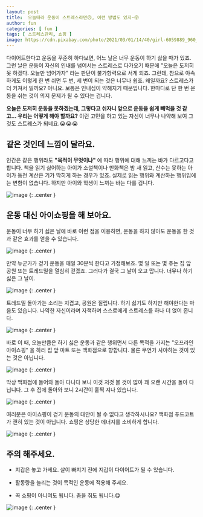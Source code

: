 ```yaml
---
layout: post
title:  오늘따라 운동이 스트레스라면😥, 이런 방법도 있지~😜
author: fun
categories: [ fun ]
tags: [ 스트레스관리, 쇼핑 ]
image: https://cdn.pixabay.com/photo/2021/03/01/14/40/girl-6059889_960_720.jpg
---
```


다이어트한다고 운동을 꾸준히 하다보면, 어느 날은 너무 운동이 하기 싫을 때가 있죠. 그런 날은 운동이 자신의 인내를 넘어서는 스트레스로 다가오기 때문에 "오늘은 도저히 못 하겠다. 오늘만 넘어가자" 라는 판단이 불가항력으로 서게 되죠. 그런데, 참으로 야속하게도 이렇게 한 번 쉬면 두 번, 세 번이 되는 것은 너무나 쉽죠. 왜일까요? 스트레스가 더 커져서 일까요? 아니요. 보통은 인내심이 약해지기 때문입니다. 한마디로 단 한 번 운동을 쉬는 것이 의지 문제가 될 수 있다는 겁니다.

**오늘은 도저히 운동을 못하겠는데, 그렇다고 쉬자니 앞으로 운동을 쉽게 빼먹을 것 같고... 우리는 어떻게 해야 할까요?** 이런 고민을 하고 있는 자신이 너무나 나약해 보여 그것도 스트레스가 되네요.😭😭😭

##  같은 것인데 느낌이 달라요.

인간은 같은 행위라도 **"목적이 무엇이냐"** 에 따라 행위에 대해 느끼는 바가 다르고다고 합니다. 책을 읽기 싫어하는 아이가 소설책이나 만화책은 밤 새 읽고, 산수는 못하는 아이가 동전 계산은 기가 막히게 하는 경우가 있죠. 실제로 읽는 행위와 계산하는 행위임에는 변함이 없습니다. 하지만 아이와 학생이 느끼는 바는 다를 겁니다.

![image](https://media4.giphy.com/media/26hiryORKuaf0CJEI/200w.webp?cid=ecf05e47f4af9fmq61k2yc1vazyze8dk7mkkyycwfj971jic&rid=200w.webp&ct=g)
{: .center }

##  운동 대신 아이쇼핑을 해 보아요.

운동이 너무 하기 싫은 날에 바로 이런 점을 이용하면, 운동을 하지 않아도 운동을 한 것과 같은 효과를 얻을 수 있습니다.

![image](https://media1.giphy.com/media/Ssltx68WIeX1wA0Mg8/200w.webp?cid=ecf05e47kvwrgy8kfmkzqqsaumkk6013u8j1qltqhggkkds0&rid=200w.webp&ct=g)
{: .center }

만약 누군가가 걷기 운동을 매일 30분씩 한다고 가정해보죠. 몇 일 또는 몇 주는 집 앞 공원 또는 트레드밀을 열심히 걷겠죠. 그러다가 결국 그 날이 오고 맙니다. 너무나 하기 싫은 그 날이.

![image](https://media0.giphy.com/media/rq6c5xD7leHW8/200w.webp?cid=ecf05e47cyffgiiz54g75tuwid3a8pm8blasucj3zd9vmos4&rid=200w.webp&ct=g)
{: .center }

트레드밀 돌아가는 소리는 지겹고, 공원은 질립니다. 하기 싫기도 하지만 해야한다는 마음도 있습니다. 나약한 자신이라며 자책하며 스스로에게 스트레스를 하나 더 얹어 줍니다.

![image](https://media1.giphy.com/media/j1zuL4htGTFQY/200.webp?cid=ecf05e477d746rqg3jal96al5mmtxl5lbu5w6beav2zpbhrm&rid=200.webp&ct=g)
{: .center }

바로 이 때, 오늘만큼은 하기 싫은 운동과 같은 행위면서 다른 목적을 가지는 "오프라인 아이쇼핑" 을 하러 집 앞 마트 또는 백화점으로 향합니다. 물론 무언가 사야하는 것이 있는 것은 아닙니다. 

![image](https://media0.giphy.com/media/T69UeS5hQLyzm/200w.webp?cid=ecf05e47oc1co66qp3lrlxnv0wsq3itz0lgkv48n1dvop1kh&rid=200w.webp&ct=g)
{: .center }

막상 백화점에 들어와 돌아 다니다 보니 이것 저것 볼 것이 많아 꽤 오랜 시간을 돌아 다닙니다. 그 후 집에 돌아와 보니 2시간이 훌쩍 지나 있습니다. 

![image](https://media2.giphy.com/media/MEgGD8bV72hfq/200w.webp?cid=ecf05e47yu70wy2jqkdofvxyfjstpzqdkapzcpjulufaaqqs&rid=200w.webp&ct=g)
{: .center }

여러분은 아이쇼핑이 걷기 운동의 대안이 될 수 없다고 생각하시나요? 백화점 푸드코트가 괜히 있는 것이 아닙니다. 쇼핑은 상당한 에너지를 소비하게 합니다.

![image](https://oneido.github.io/dietReviews/Img\shopping.png)
{: .center }

## 주의 해주세요.

-   지갑은 놓고 가세요. 살이 빠지기 전에 지갑이 다이어트가 될 수 있습니다.

-   활동량을 늘리는 것이 목적인 운동에 적용해 주세요.

-   꼭 쇼핑이 아니여도 됩니다. 춤을 춰도 됩니다.😋

![image](https://media3.giphy.com/media/s6EYTqTRqujIY/200.webp?cid=ecf05e478umlpsnwh7xpr7nhdxqe8eq4nwummzfef6dcmwuv&rid=200.webp&ct=g)
{: .center }


